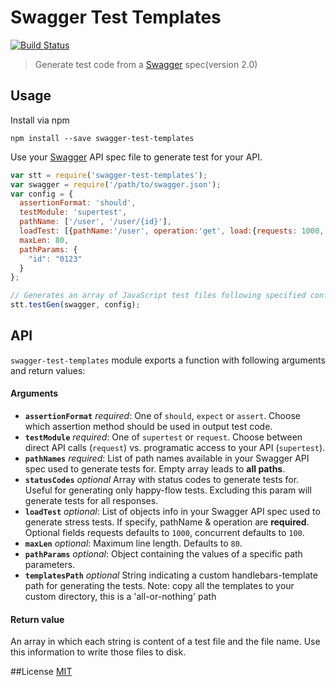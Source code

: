 # Swagger Test Templates

[![Build Status](https://travis-ci.org/apigee-127/swagger-test-templates.svg?branch=master)](https://travis-ci.org/apigee-127/swagger-test-templates)

> Generate test code from a [Swagger](http://swagger.io) spec(version 2.0)

## Usage

Install via npm

```
npm install --save swagger-test-templates
```

Use your [Swagger](http://swagger.io) API spec file to generate test for your API.

```javascript
var stt = require('swagger-test-templates');
var swagger = require('/path/to/swagger.json');
var config = {
  assertionFormat: 'should',
  testModule: 'supertest',
  pathName: ['/user', '/user/{id}'],
  loadTest: [{pathName:'/user', operation:'get', load:{requests: 1000, concurrent: 100}}, { /* ... */ }],
  maxLen: 80,
  pathParams: {
    "id": "0123"
  }
};

// Generates an array of JavaScript test files following specified configuration
stt.testGen(swagger, config);
```

## API

`swagger-test-templates` module exports a function with following arguments and return values:

#### Arguments
* **`assertionFormat`** *required*: One of `should`, `expect` or `assert`. Choose which assertion method should be used in output test code.
* **`testModule`** *required*: One of `supertest` or `request`. Choose between direct API calls (`request`) vs. programatic access to your API (`supertest`).
* **`pathNames`** *required*: List of path names available in your Swagger API spec used to generate tests for. Empty array leads to **all paths**.
* **`statusCodes`** *optional* Array with status codes to generate tests for. Useful for generating only happy-flow tests. Excluding this param will generate tests for all responses.
* **`loadTest`** *optional*: List of objects info in your Swagger API spec used to generate stress tests. If specify, pathName & operation are **required**. Optional fields requests defaults to `1000`, concurrent defaults to `100`.
* **`maxLen`** *optional*: Maximum line length. Defaults to `80`.
* **`pathParams`** *optional*: Object containing the values of a specific path parameters.
* **`templatesPath`** *optional* String indicating a custom handlebars-template path for generating the tests. Note: copy all the templates to your custom directory, this is a 'all-or-nothing' path

#### Return value
An array in which each string is content of a test file and the file name. Use this information to write those files to disk.

##License
[MIT](/LICENSE)
